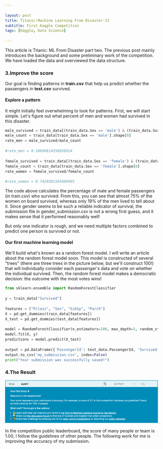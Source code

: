```yaml
---

layout: post
title: Titanic:Machine Learning From Disaster-II
subtitle: First Kaggle Competition
tags: [Kaggle, Data Science]

---
```


This article is Titanic: ML From Disaster part two. The previous post mainly introduces the background and some preliminary work of the competition. We have loaded the data and overviewed the data structure.

### 3.Improve the score
Our goal is finding patterns in **train.csv** that help us predict whether the passengers in **test.csv** survived.

#### Explore a pattern

It might initially feel overwhelming to look for patterns. First, we will start simple. Let's figure out what percent of men and women had survived in this disaster.

```python
male_survived = train_data[(train_data.Sex == 'male') & (train_data.Survived == 1)].shape[0]
male_count = train_data[train_data.Sex == 'male'].shape[0]
rate_men = male_survived/male_count

#rate_men = 0.18890814558058924

female_survived = train_data[(train_data.Sex == 'female') & (train_data.Survived == 1)].shape[0]
female_count = train_data[train_data.Sex == 'female'].shape[0]
rate_women = female_survived/female_count

#rate_women = 0.7420382165605095

```

The code above calculates the percentage of male and female passengers (in train.csv) who survived. From this, you can see that almost 75% of the women on board survived, whereas only 19% of the men lived to tell about it. Since gender seems to be such a reliable indicator of survival, the submission file in gender_submission.csv is not a wrong first guess, and it makes sense that it performed reasonably well!

But only one indicator is rough, and we need multiple factors combined to predict one person is survived or not.

#### Our first machine learning model

We'll build what's known as a random forest model. I will write an article about the random forest model soon. This model is constructed of several "trees" (there are three trees in the picture below, but we'll construct 100!) that will individually consider each passenger's data and vote on whether the individual survived. Then, the random forest model makes a democratic decision: the outcome with the most votes wins!

```python
from sklearn.ensemble import RandomForestClassifier

y = train_data["Survived"]

features = ["Pclass", "Sex", "SibSp", "Parch"]
X = pd.get_dummies(train_data[features])
X_test = pd.get_dummies(test_data[features])

model = RandomForestClassifier(n_estimators=100, max_depth=5, random_state=1)
model.fit(X, y)
predictions = model.predict(X_test)

output = pd.DataFrame({'PassengerId': test_data.PassengerId, 'Survived': predictions})
output.to_csv('my_submission.csv', index=False)
print("Your submission was successfully saved!")
```

### 4.The Result
![](/img/submission_success.png)

In the competition public leaderboard, the score of many people or team is 1.00, I follow the guidelines of other people. The following work for me is improving the accuracy of my submission.
